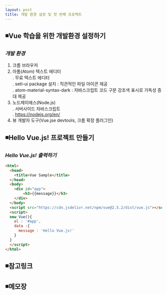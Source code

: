 ```yaml
---
layout: post
title: 개발 환경 설정 및 첫 번째 프로젝트
---
```

## ◾Vue 학습을 위한 개발환경 설정하기

### ***개발 환경***
1. 크롬 브라우저
2. 아톰(Atom) 텍스트 에디터     
  . 무료 텍스트 에디터      
  . seti-ui package 설치 : 직관적인 파일 아이콘 제공    
  . atom-material-syntax-dark : 자바스크립트 코드 구문 강조색 표시로 가독성 증대 제공    
3. 노드제이에스(Node.js)  
  . 서버사이드 자바스크립트  
  . https://nodejs.org/en/  
4. 뷰 개발자 도구(Vue.jse devtools, 크롬 확장 플러그인)  

## ◾Hello Vue.js! 프로젝트 만들기

### ***Hello Vue.js! 출력하기***
```HTML
<html>
  <head>
    <title>Vue Sample</title>
  </head>
  <body>
    <div id="app">
        <h3>{{message}}</h3>
    </div>
  </body>
  <script src="https://cdn.jsdelivr.net/npm/vue@2.5.2/dist/vue.js"></script>
  <script>
  new Vue(){
    el : '#app',
    data :{
      message : 'Hello Vue.js!'
    }
  }
  </script>
</html>
```

## ◾참고링크  

## ◾메모장
